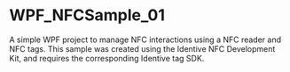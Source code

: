WPF_NFCSample_01
================

A simple WPF project to manage NFC interactions using a NFC reader and NFC tags. This sample was created using the Identive NFC Development Kit, and requires the corresponding Identive tag SDK. 
